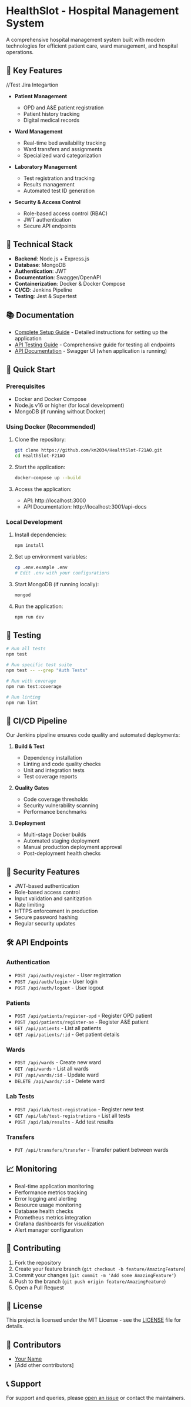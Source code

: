 # HealthSlot - Hospital Management System

A comprehensive hospital management system built with modern technologies for efficient patient care, ward management, and hospital operations.

## 🌟 Key Features
//Test Jira Integartion
- **Patient Management**
  - OPD and A&E patient registration
  - Patient history tracking
  - Digital medical records
  
- **Ward Management**
  - Real-time bed availability tracking
  - Ward transfers and assignments
  - Specialized ward categorization
  
- **Laboratory Management**
  - Test registration and tracking
  - Results management
  - Automated test ID generation
  
- **Security & Access Control**
  - Role-based access control (RBAC)
  - JWT authentication
  - Secure API endpoints

## 🚀 Technical Stack

- **Backend**: Node.js + Express.js
- **Database**: MongoDB
- **Authentication**: JWT
- **Documentation**: Swagger/OpenAPI
- **Containerization**: Docker & Docker Compose
- **CI/CD**: Jenkins Pipeline
- **Testing**: Jest & Supertest

## 📚 Documentation

- [Complete Setup Guide](SETUP_GUIDE.md) - Detailed instructions for setting up the application
- [API Testing Guide](API_TESTING_GUIDE.md) - Comprehensive guide for testing all endpoints
- [API Documentation](http://localhost:3001/api-docs) - Swagger UI (when application is running)

## 🔧 Quick Start

### Prerequisites

- Docker and Docker Compose
- Node.js v16 or higher (for local development)
- MongoDB (if running without Docker)

### Using Docker (Recommended)

1. Clone the repository:
   ```bash
   git clone https://github.com/kn2034/HealthSlot-F21AO.git
   cd HealthSlot-F21AO
   ```

2. Start the application:
   ```bash
   docker-compose up --build
   ```

3. Access the application:
   - API: http://localhost:3000
   - API Documentation: http://localhost:3001/api-docs

### Local Development

1. Install dependencies:
   ```bash
   npm install
   ```

2. Set up environment variables:
   ```bash
   cp .env.example .env
   # Edit .env with your configurations
   ```

3. Start MongoDB (if running locally):
   ```bash
   mongod
   ```

4. Run the application:
   ```bash
   npm run dev
   ```

## 🧪 Testing

```bash
# Run all tests
npm test

# Run specific test suite
npm test -- --grep "Auth Tests"

# Run with coverage
npm run test:coverage

# Run linting
npm run lint
```

## 🔄 CI/CD Pipeline

Our Jenkins pipeline ensures code quality and automated deployments:

1. **Build & Test**
   - Dependency installation
   - Linting and code quality checks
   - Unit and integration tests
   - Test coverage reports

2. **Quality Gates**
   - Code coverage thresholds
   - Security vulnerability scanning
   - Performance benchmarks

3. **Deployment**
   - Multi-stage Docker builds
   - Automated staging deployment
   - Manual production deployment approval
   - Post-deployment health checks

## 🔐 Security Features

- JWT-based authentication
- Role-based access control
- Input validation and sanitization
- Rate limiting
- HTTPS enforcement in production
- Secure password hashing
- Regular security updates

## 🛠️ API Endpoints

### Authentication
- `POST /api/auth/register` - User registration
- `POST /api/auth/login` - User login
- `POST /api/auth/logout` - User logout

### Patients
- `POST /api/patients/register-opd` - Register OPD patient
- `POST /api/patients/register-ae` - Register A&E patient
- `GET /api/patients` - List all patients
- `GET /api/patients/:id` - Get patient details

### Wards
- `POST /api/wards` - Create new ward
- `GET /api/wards` - List all wards
- `PUT /api/wards/:id` - Update ward
- `DELETE /api/wards/:id` - Delete ward

### Lab Tests
- `POST /api/lab/test-registration` - Register new test
- `GET /api/lab/test-registrations` - List all tests
- `POST /api/lab/results` - Add test results

### Transfers
- `PUT /api/transfers/transfer` - Transfer patient between wards

## 📈 Monitoring

- Real-time application monitoring
- Performance metrics tracking
- Error logging and alerting
- Resource usage monitoring
- Database health checks
- Prometheus metrics integration
- Grafana dashboards for visualization
- Alert manager configuration

## 🤝 Contributing

1. Fork the repository
2. Create your feature branch (`git checkout -b feature/AmazingFeature`)
3. Commit your changes (`git commit -m 'Add some AmazingFeature'`)
4. Push to the branch (`git push origin feature/AmazingFeature`)
5. Open a Pull Request

## 📝 License

This project is licensed under the MIT License - see the [LICENSE](LICENSE) file for details.

## 👥 Contributors

- [Your Name](https://github.com/yourusername)
- [Add other contributors]

## 📞 Support

For support and queries, please [open an issue](https://github.com/kn2034/HealthSlot-F21AO/issues) or contact the maintainers.
